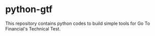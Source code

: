 # python-gtf
 This repository contains python codes to build simple tools for Go To Financial's Technical Test.

